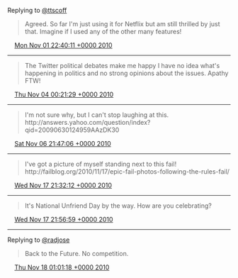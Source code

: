 Replying to [@ttscoff](https://twitter.com/ttscoff/status/29411193141)

> Agreed\. So far I'm just using it for Netflix but am still thrilled by just that\. Imagine if I used any of the other many features\!

<img src="../../media/tweet.ico" width="12" /> [Mon Nov 01 22:40:11 +0000 2010](https://twitter.com/timwasson/status/29412914023)

----

> The Twitter political debates make me happy I have no idea what's happening in politics and no strong opinions about the issues\. Apathy FTW\!

<img src="../../media/tweet.ico" width="12" /> [Thu Nov 04 00:21:29 +0000 2010](https://twitter.com/timwasson/status/29621759562)

----

> I'm not sure why, but I can't stop laughing at this\. http://answers\.yahoo\.com/question/index?qid\=20090630124959AAzDK30

<img src="../../media/tweet.ico" width="12" /> [Sat Nov 06 21:47:06 +0000 2010](https://twitter.com/timwasson/status/1027822608977921)

----

> I've got a picture of myself standing next to this fail\! http://failblog\.org/2010/11/17/epic\-fail\-photos\-following\-the\-rules\-fail/

<img src="../../media/tweet.ico" width="12" /> [Wed Nov 17 21:32:12 +0000 2010](https://twitter.com/timwasson/status/5010340626571265)

----

> It's National Unfriend Day by the way\. How are you celebrating?

<img src="../../media/tweet.ico" width="12" /> [Wed Nov 17 21:56:59 +0000 2010](https://twitter.com/timwasson/status/5016577044910080)

----

Replying to [@radjose](https://twitter.com/RadleyJPhoenix/status/5024829581303808)

> Back to the Future\. No competition\.

<img src="../../media/tweet.ico" width="12" /> [Thu Nov 18 01:01:18 +0000 2010](https://twitter.com/timwasson/status/5062962238726144)